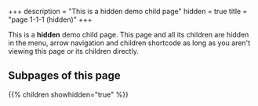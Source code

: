 +++
description = "This is a hidden demo child page"
hidden = true
title = "page 1-1-1 (hidden)"
+++

This is a **hidden** demo child page. This page and all its children are hidden in the menu, arrow navigation and children shortcode as long as you aren't viewing this page or its children directly.

## Subpages of this page

{{% children showhidden="true" %}}
